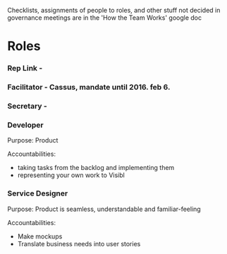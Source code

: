 Checklists, assignments of people to roles, and other stuff not decided in governance meetings are in the 'How the Team Works' google doc

# Roles

### Rep Link -
### Facilitator - Cassus, mandate until 2016. feb 6.
### Secretary -

### Developer

Purpose: Product

Accountabilities:
- taking tasks from the backlog and implementing them
- representing your own work to Visibl

### Service Designer

Purpose: Product is seamless, understandable and familiar-feeling

Accountabilities:
- Make mockups
- Translate business needs into user stories
